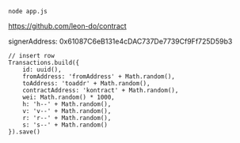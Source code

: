 `node app.js`

https://github.com/leon-do/contract

signerAddress: 0x61087C6eB131e4cDAC737De7739Cf9Ff725D59b3

```
// insert row
Transactions.build({
    id: uuid(),
    fromAddress: 'fromAddress' + Math.random(),
    toAddress: 'toaddr' + Math.random(),
    contractAddress: 'kontract' + Math.random(),
    wei: Math.random() * 1000,
    h: 'h--' + Math.random(),
    v: 'v--' + Math.random(),
    r: 'r--' + Math.random(),
    s: 's--' + Math.random()
}).save()
```
